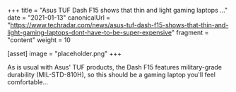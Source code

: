 +++
title = "Asus TUF Dash F15 shows that thin and light gaming laptops ..."
date = "2021-01-13"
canonicalUrl = "https://www.techradar.com/news/asus-tuf-dash-f15-shows-that-thin-and-light-gaming-laptops-dont-have-to-be-super-expensive"
fragment = "content"
weight = 10

[asset]
    image = "placeholder.png"
+++

As is usual with Asus' TUF products, the Dash F15 features military-grade 
durability (MIL-STD-810H), so this should be a gaming laptop you'll feel 
comfortable...
